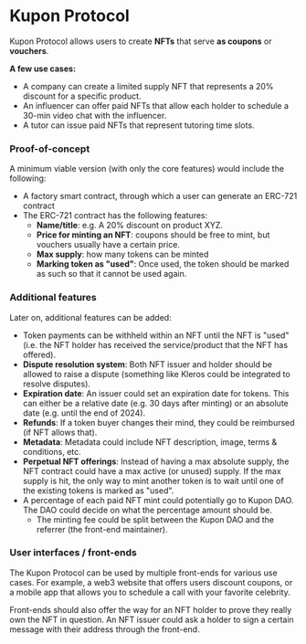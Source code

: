 # Kupon Protocol

Kupon Protocol allows users to create **NFTs** that serve **as coupons** or **vouchers**. 

**A few use cases:**

- A company can create a limited supply NFT that represents a 20% discount for a specific product.
- An influencer can offer paid NFTs that allow each holder to schedule a 30-min video chat with the influencer.
- A tutor can issue paid NFTs that represent tutoring time slots.

### Proof-of-concept

A minimum viable version (with only the core features) would include the following:

- A factory smart contract, through which a user can generate an ERC-721 contract
- The ERC-721 contract has the following features:
  - **Name/title**: e.g. A 20% discount on product XYZ.
  - **Price for minting an NFT**: coupons should be free to mint, but vouchers usually have a certain price.
  - **Max supply**: how many tokens can be minted
  - **Marking token as "used"**: Once used, the token should be marked as such so that it cannot be used again.

### Additional features

Later on, additional features can be added:

- Token payments can be withheld within an NFT until the NFT is "used" (i.e. the NFT holder has received the service/product that the NFT has offered).
- **Dispute resolution system**: Both NFT issuer and holder should be allowed to raise a dispute (something like Kleros could be integrated to resolve disputes).
- **Expiration date**: An issuer could set an expiration date for tokens. This can either be a relative date (e.g. 30 days after minting) or an absolute date (e.g. until the end of 2024).
- **Refunds**: If a token buyer changes their mind, they could be reimbursed (if NFT allows that).
- **Metadata**: Metadata could include NFT description, image, terms & conditions, etc.
- **Perpetual NFT offerings**: Instead of having a max absolute supply, the NFT contract could have a max active (or unused) supply. If the max supply is hit, the only way to mint another token is to wait until one of the existing tokens is marked as "used".
- A percentage of each paid NFT mint could potentially go to Kupon DAO. The DAO could decide on what the percentage amount should be.
  - The minting fee could be split between the Kupon DAO and the referrer (the front-end maintainer).

### User interfaces / front-ends

The Kupon Protocol can be used by multiple front-ends for various use cases. For example, a web3 website that offers users discount coupons, or a mobile app that allows you to schedule a call with your favorite celebrity.

Front-ends should also offer the way for an NFT holder to prove they really own the NFT in question. An NFT issuer could ask a holder to sign a certain message with their address through the front-end.
